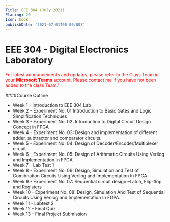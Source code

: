 ```yaml
---
Title: EEE 304 (July 2021)
Placing: 20
Icon: book
publishDate: '2021-07-01T00:00:00Z'
---
```



# EEE 304 - Digital Electronics Laboratory
<span style="color:red">For latest announcements and updates, please refer to the Class Team in your **Microsoft Teams** account. Please contact me if you have not been added to the class Team.</style>'

####Course Outline
* Week 1 - Introduction to EEE 304 Lab
* Week 2 - Experiment No. 01:Introduction to Basic Gates and Logic Simplification Techniques
* Week 3 - Experiment No. 02: Introduction to Digital Circuit Design Concept in FPGA
* Week 4 - Experiment No. 03: Design and implementation of different adder, subtractor and comparator circuits.
* Week 5 - Experiment No. 04: Design of Decoder/Encoder/Multiplexer circuit
* Week 6 - Experiment No. 05: Design of Arithmatic Circuits Using Verilog and Implementation In FPGA
* Week 7 - Lab Test 1
* Week 8 - Experiment No. 06: Design, Simulation and Test of Comibnation Circuits Using Verilog and Implementation In FPGA
* Week 9 -  Experiment No. 07: Sequential circuit design –Latch, Flip-flop and Registers	
* Week 10 - Experiment No. 08: Design, Simulation And Test of Sequential Circuits Using Verilog and Implementation In FGPA.
* Week 11 - Labtest 2
* Week 12 - Final Quiz
* Week 13 - Final Project Submission
